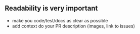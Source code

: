 ## Readability is very important

- make you code/test/docs as clear as possible
- add context do your PR description (images, link to issues)
